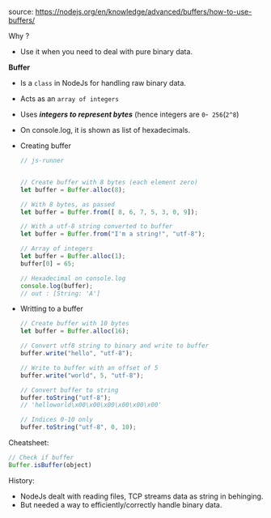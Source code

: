 source: https://nodejs.org/en/knowledge/advanced/buffers/how-to-use-buffers/



Why ? 

- Use it when you need to deal with pure binary data.



**Buffer**

- Is a `class` in NodeJs for handling raw binary data.
- Acts as an `array of integers`
- Uses ***integers to represent bytes*** (hence integers are `0`-` 256`(`2^8`)
- On console.log, it is shown as list of hexadecimals.



- Creating buffer 

  ```javascript
  // js-runner
  
  
  // Create buffer with 8 bytes (each element zero)
  let buffer = Buffer.alloc(8);
  
  // With 8 bytes, as passed
  let buffer = Buffer.from([ 8, 6, 7, 5, 3, 0, 9]);
  
  // With a utf-8 string converted to buffer
  let buffer = Buffer.from("I'm a string!", "utf-8");
  
  // Array of integers
  let buffer = Buffer.alloc(1);
  buffer[0] = 65;
  
  // Hexadecimal on console.log
  console.log(buffer);
  // out : [String: 'A']
  ```

- Writting to a buffer

  ```javascript
  // Create buffer with 10 bytes
  let buffer = Buffer.alloc(16);
  
  // Convert utf8 string to binary and write to buffer
  buffer.write("hello", "utf-8");
  
  // Write to buffer with an offset of 5
  buffer.write("world", 5, "utf-8");
  
  // Convert buffer to string
  buffer.toString("utf-8");
  // 'helloworld\x00\x00\x00\x00\x00\x00'
  
  // Indices 0-10 only
  buffer.toString("utf-8", 0, 10);
  
  
  ```

  

Cheatsheet: 

```javascript
// Check if buffer
Buffer.isBuffer(object)
```



History: 

- NodeJs dealt with reading files, TCP streams data as string in behinging. 
- But needed a way to efficiently/correctly handle binary data.